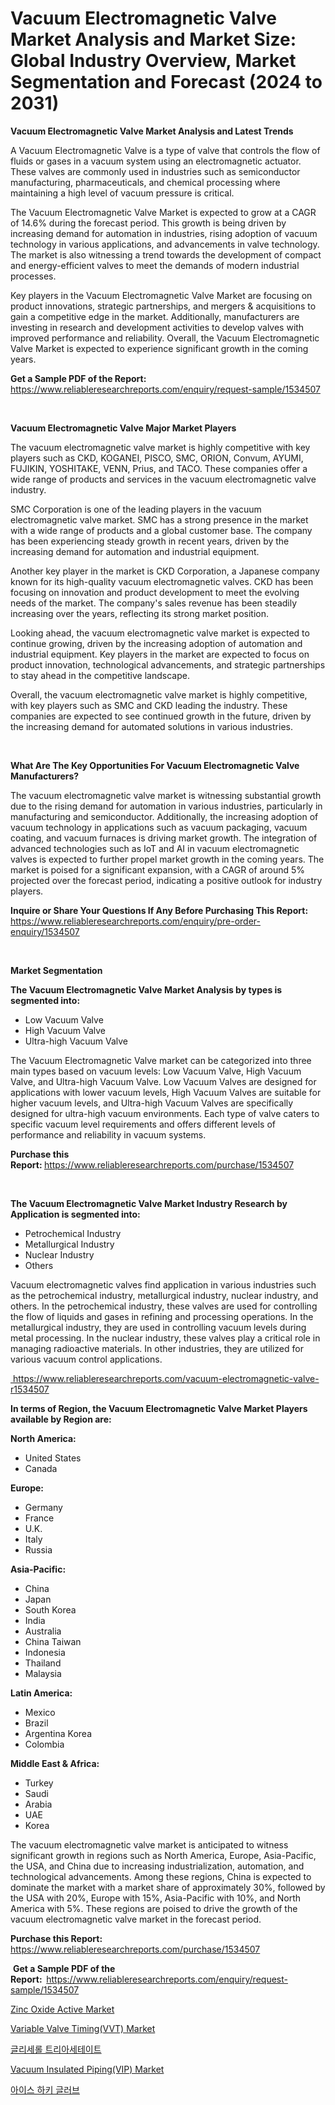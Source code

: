<p><h1>Vacuum Electromagnetic Valve Market Analysis and Market Size: Global Industry Overview, Market Segmentation and Forecast (2024 to 2031)</h1></p><p><strong>Vacuum Electromagnetic Valve Market Analysis and Latest Trends</strong></p>
<p><p>A Vacuum Electromagnetic Valve is a type of valve that controls the flow of fluids or gases in a vacuum system using an electromagnetic actuator. These valves are commonly used in industries such as semiconductor manufacturing, pharmaceuticals, and chemical processing where maintaining a high level of vacuum pressure is critical.</p><p>The Vacuum Electromagnetic Valve Market is expected to grow at a CAGR of 14.6% during the forecast period. This growth is being driven by increasing demand for automation in industries, rising adoption of vacuum technology in various applications, and advancements in valve technology. The market is also witnessing a trend towards the development of compact and energy-efficient valves to meet the demands of modern industrial processes.</p><p>Key players in the Vacuum Electromagnetic Valve Market are focusing on product innovations, strategic partnerships, and mergers & acquisitions to gain a competitive edge in the market. Additionally, manufacturers are investing in research and development activities to develop valves with improved performance and reliability. Overall, the Vacuum Electromagnetic Valve Market is expected to experience significant growth in the coming years.</p></p>
<p><strong>Get a Sample PDF of the Report:&nbsp;</strong> <a href="https://www.reliableresearchreports.com/enquiry/request-sample/1534507">https://www.reliableresearchreports.com/enquiry/request-sample/1534507</a></p>
<p>&nbsp;</p>
<p><strong>Vacuum Electromagnetic Valve Major Market Players</strong></p>
<p><p>The vacuum electromagnetic valve market is highly competitive with key players such as CKD, KOGANEI, PISCO, SMC, ORION, Convum, AYUMI, FUJIKIN, YOSHITAKE, VENN, Prius, and TACO. These companies offer a wide range of products and services in the vacuum electromagnetic valve industry.</p><p>SMC Corporation is one of the leading players in the vacuum electromagnetic valve market. SMC has a strong presence in the market with a wide range of products and a global customer base. The company has been experiencing steady growth in recent years, driven by the increasing demand for automation and industrial equipment.</p><p>Another key player in the market is CKD Corporation, a Japanese company known for its high-quality vacuum electromagnetic valves. CKD has been focusing on innovation and product development to meet the evolving needs of the market. The company's sales revenue has been steadily increasing over the years, reflecting its strong market position.</p><p>Looking ahead, the vacuum electromagnetic valve market is expected to continue growing, driven by the increasing adoption of automation and industrial equipment. Key players in the market are expected to focus on product innovation, technological advancements, and strategic partnerships to stay ahead in the competitive landscape.</p><p>Overall, the vacuum electromagnetic valve market is highly competitive, with key players such as SMC and CKD leading the industry. These companies are expected to see continued growth in the future, driven by the increasing demand for automated solutions in various industries.</p></p>
<p>&nbsp;</p>
<p><strong>What Are The Key Opportunities For Vacuum Electromagnetic Valve Manufacturers?</strong></p>
<p><p>The vacuum electromagnetic valve market is witnessing substantial growth due to the rising demand for automation in various industries, particularly in manufacturing and semiconductor. Additionally, the increasing adoption of vacuum technology in applications such as vacuum packaging, vacuum coating, and vacuum furnaces is driving market growth. The integration of advanced technologies such as IoT and AI in vacuum electromagnetic valves is expected to further propel market growth in the coming years. The market is poised for a significant expansion, with a CAGR of around 5% projected over the forecast period, indicating a positive outlook for industry players.</p></p>
<p><strong>Inquire or Share Your Questions If Any Before Purchasing This Report:</strong> <a href="https://www.reliableresearchreports.com/enquiry/pre-order-enquiry/1534507">https://www.reliableresearchreports.com/enquiry/pre-order-enquiry/1534507</a></p>
<p>&nbsp;</p>
<p><strong>Market Segmentation</strong></p>
<p><strong>The Vacuum Electromagnetic Valve Market Analysis by types is segmented into:</strong></p>
<p><ul><li>Low Vacuum Valve</li><li>High Vacuum Valve</li><li>Ultra-high Vacuum Valve</li></ul></p>
<p><p>The Vacuum Electromagnetic Valve market can be categorized into three main types based on vacuum levels: Low Vacuum Valve, High Vacuum Valve, and Ultra-high Vacuum Valve. Low Vacuum Valves are designed for applications with lower vacuum levels, High Vacuum Valves are suitable for higher vacuum levels, and Ultra-high Vacuum Valves are specifically designed for ultra-high vacuum environments. Each type of valve caters to specific vacuum level requirements and offers different levels of performance and reliability in vacuum systems.</p></p>
<p><strong>Purchase this Report:&nbsp;</strong><a href="https://www.reliableresearchreports.com/purchase/1534507">https://www.reliableresearchreports.com/purchase/1534507</a></p>
<p>&nbsp;</p>
<p><strong>The Vacuum Electromagnetic Valve Market Industry Research by Application is segmented into:</strong></p>
<p><ul><li>Petrochemical Industry</li><li>Metallurgical Industry</li><li>Nuclear Industry</li><li>Others</li></ul></p>
<p><p>Vacuum electromagnetic valves find application in various industries such as the petrochemical industry, metallurgical industry, nuclear industry, and others. In the petrochemical industry, these valves are used for controlling the flow of liquids and gases in refining and processing operations. In the metallurgical industry, they are used in controlling vacuum levels during metal processing. In the nuclear industry, these valves play a critical role in managing radioactive materials. In other industries, they are utilized for various vacuum control applications.</p></p>
<p><a href="https://www.reliableresearchreports.com/vacuum-electromagnetic-valve-r1534507">&nbsp;https://www.reliableresearchreports.com/vacuum-electromagnetic-valve-r1534507</a></p>
<p><strong>In terms of Region, the Vacuum Electromagnetic Valve Market Players available by Region are:</strong></p>
<p>
    <p> <strong> North America: </strong>
        <ul>
            <li>United States</li>
            <li>Canada</li>
        </ul>
        </p> 
    <p> <strong> Europe: </strong>
        <ul>
            <li>Germany</li>
            <li>France</li>
            <li>U.K.</li>
            <li>Italy</li>
            <li>Russia</li>
        </ul>
        </p> 
    <p> <strong> Asia-Pacific: </strong>
        <ul>
            <li>China</li>
            <li>Japan</li>
            <li>South Korea</li>
            <li>India</li>
            <li>Australia</li>
            <li>China Taiwan</li>
            <li>Indonesia</li>
            <li>Thailand</li>
            <li>Malaysia</li>
        </ul>
        </p> 
    <p> <strong> Latin America: </strong>
        <ul>
            <li>Mexico</li>
            <li>Brazil</li>
            <li>Argentina Korea</li>
            <li>Colombia</li>
        </ul>
        </p> 
    <p> <strong> Middle East & Africa: </strong>
        <ul>
            <li>Turkey</li>
            <li>Saudi</li>
            <li>Arabia</li>
            <li>UAE</li>
            <li>Korea</li>
        </ul>
    </p>
    </p>
<p><p>The vacuum electromagnetic valve market is anticipated to witness significant growth in regions such as North America, Europe, Asia-Pacific, the USA, and China due to increasing industrialization, automation, and technological advancements. Among these regions, China is expected to dominate the market with a market share of approximately 30%, followed by the USA with 20%, Europe with 15%, Asia-Pacific with 10%, and North America with 5%. These regions are poised to drive the growth of the vacuum electromagnetic valve market in the forecast period.</p></p>
<p><strong>Purchase this Report: </strong><a href="https://www.reliableresearchreports.com/purchase/1534507">https://www.reliableresearchreports.com/purchase/1534507</a></p>
<p>&nbsp;<strong>Get a Sample PDF of the Report:&nbsp;&nbsp;</strong><a href="https://www.reliableresearchreports.com/enquiry/request-sample/1534507">https://www.reliableresearchreports.com/enquiry/request-sample/1534507</a></p>
<p><strong></strong></p>
<p><p><a href="https://issuu.com/reportprime-2/docs/zinc-oxide-active-market-size-2030.pptx">Zinc Oxide Active Market</a></p><p><a href="https://github.com/globismark/Market-Research-Report-List-3/blob/main/variable-valve-timingvvt-market.md">Variable Valve Timing(VVT) Market</a></p><p><a href="https://github.com/idcefvhkdut6/Market-Research-Report-List-1/blob/main/628779936973.md">글리세롤 트리아세테이트</a></p><p><a href="https://github.com/prosalinda88/Market-Research-Report-List-4/blob/main/vacuum-insulated-pipingvip-market.md">Vacuum Insulated Piping(VIP) Market</a></p><p><a href="https://github.com/valroy852/Market-Research-Report-List-1/blob/main/155027936972.md">아이스 하키 글러브</a></p></p>